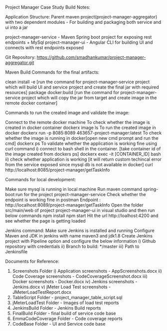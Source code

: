 Project Manager Case Study Build Notes:

Application Structure: Parent maven project(project-manager-aggregator) with two dependent modules - For building and packaging both service and ui into a jar

project-manager-service - Maven Spring boot project for exposing rest endpoints + MySql
project-manager-ui - Angular CLI for building UI and connects with rest endpoints exposed

Git Repository: https://github.com/smadhankumar/project-manager-aggregator.git

Maven Build Commands for the final artifacts:

clean install -e	[run the command for project-manager-service project which will build UI and service project and create the final jar with required resources]
package docker:build	[run the command for project-manager-service project which will copy the jar from target and create image in the remote docker container]

Commands to run the created image and validate the image:

Connect to the remote docker machine
To check whether the image is created in docker container dockerx image ls
To run the created image in docker dockerx run -p 8085:8089 463657-project-manager:latest
To check whether the image is running in docker[open new cmd prompt and run the cmd] dockerx ps
To validate whether the application is working fine using curl command 
i) connect to bash shell in the container. [take container id of the image created from dockers ps] 
     dockerx exec -it [CONTAINER_ID] bash 
ii) check whether application is working [it will return custom techincal error from the service exposed since mysql db is not available in docker] 
    curl  http://localhost:8085/project-manager/getTaskInfo

Commands for local development:

Make sure mysql is running in local machine
Run maven command spring-boot:run for the project project-manager-service
Check whether the endpoint is working fine in postman Endpoint : http://localhost:8089/project-manager/getTaskInfo
Open the folder src/main/web of project project-manager-ui in visual studio and then run below commands npm install npm start
Hit the url http://loalhost:4200 and see whether the page is getting loaded

Jenkins command:
Make sure Jenkins is installed and running
Configure Maven and JDK in jenkins with name maven3 and jdk1.8
Create Jenkins project with Pipeline option and configure the below information 
i)   Github repository with credentials 
ii)  Branch to build: */master 
iii) Path to Jenkinsfile

Documents for Reference:
1) Screenshots Folder
    i)   Application screenshots - AppScreenshots.docx
	ii)  Code Coverage screenshots - CodeCoverageScreenshot.docx
	iii) Docker screenshots - Docker.docx
	iv)  Jenkins screenshots - Jenkins.docx
	v)   jMeter Load Test screenshots - JMeterLoadTestReport.docx
2) TableScript Folder - project_manager_table_script.sql
3) jMeterLoadTest Folder - Images of load test reports
4) JenkinsBuild Folder - Jenkins Build reports
5) FinalBuild Folder - final build of service code base
6) EmmaCodeCoverage Folder - Code coverage reports
7) CodeBase Folder - UI and Service code base
    